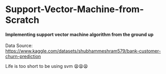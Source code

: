 # Support-Vector-Machine-from-Scratch
#### Implementing support vector machine algorithm from the ground up


Data Source: https://www.kaggle.com/datasets/shubhammeshram579/bank-customer-churn-prediction

Life is too short to be using svm 😫😫😫